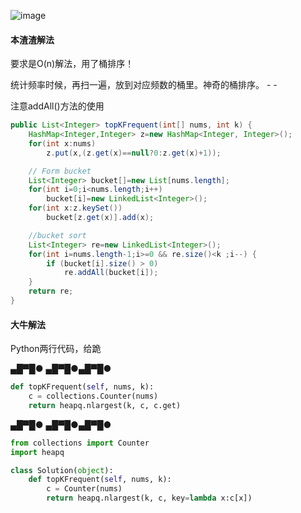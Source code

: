 
![image](http://ww4.sinaimg.cn/large/005CRBrHgw1f9u6d5cfnuj30i70630sy.jpg)

#### 本渣渣解法
要求是O(n)解法，用了桶排序！

统计频率时候，再扫一遍，放到对应频数的桶里。神奇的桶排序。 - -

注意addAll()方法的使用
```Java
public List<Integer> topKFrequent(int[] nums, int k) {
    HashMap<Integer,Integer> z=new HashMap<Integer, Integer>();
    for(int x:nums)
        z.put(x,(z.get(x)==null?0:z.get(x)+1));

    // Form bucket
    List<Integer> bucket[]=new List[nums.length];
    for(int i=0;i<nums.length;i++)
        bucket[i]=new LinkedList<Integer>();
    for(int x:z.keySet())
        bucket[z.get(x)].add(x);

    //bucket sort
    List<Integer> re=new LinkedList<Integer>();
    for(int i=nums.length-1;i>=0 && re.size()<k ;i--) {
        if (bucket[i].size() > 0)
            re.addAll(bucket[i]);
    }
    return re;
}
```

#### 大牛解法
Python两行代码，给跪

▄█▀█● ▄█▀█●▄█▀█●
```Python
def topKFrequent(self, nums, k):
    c = collections.Counter(nums)
    return heapq.nlargest(k, c, c.get)
```
▄█▀█● ▄█▀█●▄█▀█●
```Python
from collections import Counter
import heapq

class Solution(object):
    def topKFrequent(self, nums, k):
        c = Counter(nums)
        return heapq.nlargest(k, c, key=lambda x:c[x])
```